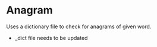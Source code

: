 # Anagram
Uses a dictionary file to check for anagrams of given word.

* _dict file needs to be updated
